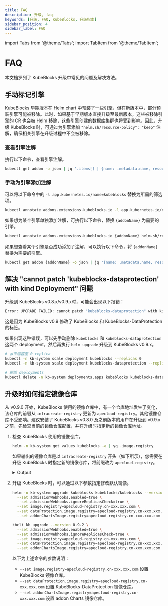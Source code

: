 ```yaml
---
title: FAQ
description: 升级, faq
keywords: [升级, FAQ, KubeBlocks, 升级指南]
sidebar_position: 4
sidebar_label: FAQ
---
```


import Tabs from '@theme/Tabs';
import TabItem from '@theme/TabItem';

# FAQ

本文档罗列了 KubeBlocks 升级中常见的问题及解决方法。

## 手动标记引擎

KubeBlocks 早期版本在 Helm chart 中预装了一些引擎，但在新版本中，部分预装引擎可能被移除。此时，如果基于早期版本直接升级至最新版本，这些被移除引擎的 CR 也会被 Helm 移除，这些引擎创建的数据库集群也将受到影响。因此，升级 KubeBlocks 时，可通过为引擎添加 `"helm.sh/resource-policy": "keep"` 注解，确保相关引擎在升级过程中不会被移除。

### 查看引擎注解

执行以下命令，查看引擎注解。

```bash
kubectl get addon -o json | jq '.items[] | {name: .metadata.name, resource_policy: .metadata.annotations["helm.sh/resource-policy"]}'
```

### 手动为引擎添加注解

可以将以下命令中的 `-l app.kubernetes.io/name=kubeblocks` 替换为所需的筛选项。

```bash
kubectl annotate addons.extensions.kubeblocks.io -l app.kubernetes.io/name=kubeblocks helm.sh/resource-policy=keep
```

如果想为某个引擎单独添加注解，可执行以下命令，替换 `{addonName}` 为需要的引擎。

```bash
kubectl annotate addons.extensions.kubeblocks.io {addonName} helm.sh/resource-policy=keep
```

如果想查看某个引擎是否成功添加了注解，可以执行以下命令，将 `{addonName}` 替换为需要的引擎。

```bash
kubectl get addon {addonName} -o json | jq '{name: .metadata.name, resource_policy: .metadata.annotations["helm.sh/resource-policy"]}'
```

## 解决 "cannot patch 'kubeblocks-dataprotection' with kind Deployment" 问题

升级到 KubeBlocks v0.8.x/v0.9.x时，可能会出现以下报错：

```bash
Error: UPGRADE FAILED: cannot patch "kubeblocks-dataprotection" with kind Deployment: Deployment.apps "kubeblocks-dataprotection" is invalid: spec.selector: Invalid value: v1.LabelSelector{MatchLabels:map[string]string{"app.kubernetes.io/component":"dataprotection", "app.kubernetes.io/instance":"kubeblocks", "app.kubernetes.io/name":"kubeblocks"}, MatchExpressions:[]v1.LabelSelectorRequirement(nil)}: field is immutable && cannot patch "kubeblocks" with kind Deployment: Deployment.apps "kubeblocks" is invalid: spec.selector: Invalid value: v1.LabelSelector{MatchLabels:map[string]string{"app.kubernetes.io/component":"apps", "app.kubernetes.io/instance":"kubeblocks", "app.kubernetes.io/name":"kubeblocks"}, MatchExpressions:[]v1.LabelSelectorRequirement(nil)}: field is immutable
```

这是因为 KubeBlocks v0.9 修改了 KubeBlocks 和 KubeBlocks-DataProtection 的标签。

如果出现这种错误，可以先手动删除 `kubeblocks` 和 `kubeblocks-dataprotection` 这两个 deployment，然后再执行 `helm upgrade` 升级到 KubeBlocks v0.9.x。

```bash
# 水平缩容至 0 replica
kubectl -n kb-system scale deployment kubeblocks --replicas 0
kubectl -n kb-system scale deployment kubeblocks-dataprotection --replicas 0

# 删除 deployments
kubectl delete -n kb-system deployments.apps kubeblocks kubeblocks-dataprotection
```

## 升级时如何指定镜像仓库

从 v0.9.0 开始，KubeBlocks 使用的镜像仓库中，有一个仓库地址发生了变化，该仓库的前缀从 `infracreate-registry` 更新为 `apecloud-registry`。其他镜像仓库不受影响。建议安装了 KubeBlocks v0.8.0 及之前版本的用户在升级到 v0.9.x 之前，先检查当前的镜像仓库配置，并在升级时指定新的镜像仓库地址。

1. 检查 KubeBlocks 使用的镜像仓库。

   ```bash
   helm -n kb-system get values kubeblocks -a | yq .image.registry
   ```

   如果输出的镜像仓库是以 `infracreate-registry` 开头（如下所示），您需要在升级 KubeBlocks 时指定新的镜像仓库，将前缀改为 `apecloud-registry`。

   <details>

   <summary>Output</summary>

   ```text
   infracreate-registry.cn-xxx.xxx.com
   ```

   </details>

2. 升级 KubeBlocks 时，可以通过以下参数指定修改默认镜像。

   <Tabs>

   <TabItem value="Helm" label="Helm" default>

   ```bash
   helm -n kb-system upgrade kubeblocks kubeblocks/kubeblocks --version 0.9.2 \
     --set admissionWebhooks.enabled=true \
     --set admissionWebhooks.ignoreReplicasCheck=true \
     --set image.registry=apecloud-registry.cn-xxx.xxx.com \
     --set dataProtection.image.registry=apecloud-registry.cn-xxx.xxx.com \
     --set addonChartsImage.registry=apecloud-registry.cn-xxx.xxx.com
   ```

   </TabItem>

   <TabItem value="kbcli" label="kbcli">

   ```bash
   kbcli kb upgrade --version 0.9.2 \
     --set admissionWebhooks.enabled=true \
     --set admissionWebhooks.ignoreReplicasCheck=true \
     --set image.registry=apecloud-registry.cn-xxx.xxx.com \
     --set dataProtection.image.registry=apecloud-registry.cn-xxx.xxx.com \
     --set addonChartsImage.registry=apecloud-registry.cn-xxx.xxx.com
   ```

   </TabItem>

   </Tabs>

   以下为上述命令的参数说明：

   - `--set image.registry=apecloud-registry.cn-xxx.xxx.com` 设置 KubeBlocks 镜像仓库。
   - `--set dataProtection.image.registry=apecloud-registry.cn-xxx.xxx.com` 设置 KubeBlocks-DataProtection 镜像仓库。
   - `--set addonChartsImage.registry=apecloud-registry.cn-xxx.xxx.com` 设置 addon Charts 镜像仓库。
